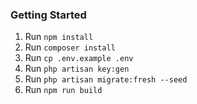 ### Getting Started
1. Run `npm install`
2. Run `composer install`
3. Run `cp .env.example .env`
4. Run `php artisan key:gen`
5. Run `php artisan migrate:fresh --seed`
6. Run `npm run build`

